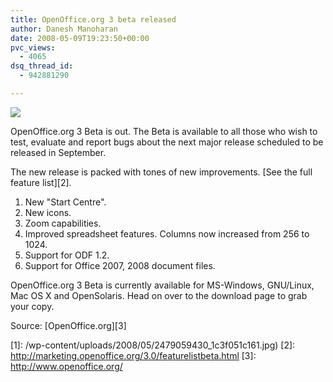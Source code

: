 ```yaml
---
title: OpenOffice.org 3 beta released
author: Danesh Manoharan
date: 2008-05-09T19:23:50+00:00
pvc_views:
  - 4065
dsq_thread_id:
  - 942881290

---
```

![](/wp-content/uploads/2008/05/2479059430_1c3f051c161.jpg)

OpenOffice.org 3 Beta is out. The Beta is available to all those who wish to test, evaluate and report bugs about the next major release scheduled to be released in September.

The new release is packed with tones of new improvements. [See the full feature list][2].

  1. New "Start Centre".
  2. New icons.
  3. Zoom capabilities.
  4. Improved spreadsheet features. Columns now increased from 256 to 1024.
  5. Support for ODF 1.2.
  6. Support for Office 2007, 2008 document files.

OpenOffice.org 3 Beta is currently available for MS-Windows, GNU/Linux, Mac OS X and OpenSolaris. Head on over to the download page to grab your copy.

Source: [OpenOffice.org][3]

 [1]: /wp-content/uploads/2008/05/2479059430_1c3f051c161.jpg)
 [2]: http://marketing.openoffice.org/3.0/featurelistbeta.html
 [3]: http://www.openoffice.org/